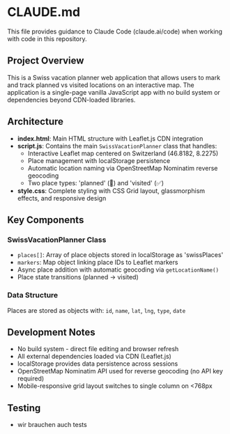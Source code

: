 # CLAUDE.md

This file provides guidance to Claude Code (claude.ai/code) when working with code in this repository.

## Project Overview

This is a Swiss vacation planner web application that allows users to mark and track planned vs visited locations on an interactive map. The application is a single-page vanilla JavaScript app with no build system or dependencies beyond CDN-loaded libraries.

## Architecture

- **index.html**: Main HTML structure with Leaflet.js CDN integration
- **script.js**: Contains the main `SwissVacationPlanner` class that handles:
  - Interactive Leaflet map centered on Switzerland (46.8182, 8.2275)
  - Place management with localStorage persistence
  - Automatic location naming via OpenStreetMap Nominatim reverse geocoding
  - Two place types: 'planned' (📍) and 'visited' (✅)
- **style.css**: Complete styling with CSS Grid layout, glassmorphism effects, and responsive design

## Key Components

### SwissVacationPlanner Class
- `places[]`: Array of place objects stored in localStorage as 'swissPlaces'
- `markers`: Map object linking place IDs to Leaflet markers
- Async place addition with automatic geocoding via `getLocationName()`
- Place state transitions (planned → visited)

### Data Structure
Places are stored as objects with: `id`, `name`, `lat`, `lng`, `type`, `date`

## Development Notes

- No build system - direct file editing and browser refresh
- All external dependencies loaded via CDN (Leaflet.js)
- localStorage provides data persistence across sessions
- OpenStreetMap Nominatim API used for reverse geocoding (no API key required)
- Mobile-responsive grid layout switches to single column on <768px

## Testing
- wir brauchen auch tests